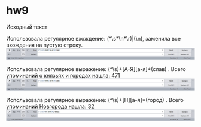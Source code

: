 # hw9
Исходный текст


Использовала регулярное вхождение: (^\s*\n*\r)|(\n), заменила все вхождения на пустую строку.
![alt-текст](https://github.com/AlimbekovaElina/hw9/blob/master/'kbyf.jpg)

Использовала регулярное выражение: (^\s)+[А-Я][а-я]*(слав) . Всего упоминаний о князьях и городах нашла: 471
![alt-текст](https://github.com/AlimbekovaElina/hw9/blob/master/'kbyf11.jpg)

Использовала регулярное выражение: (^\s)+[Н][а-я]*(город) . Всего упоминаний Новгорода нашла: 32
![alt-текст](https://github.com/AlimbekovaElina/hw9/blob/master/'kbyf2.jpg)
